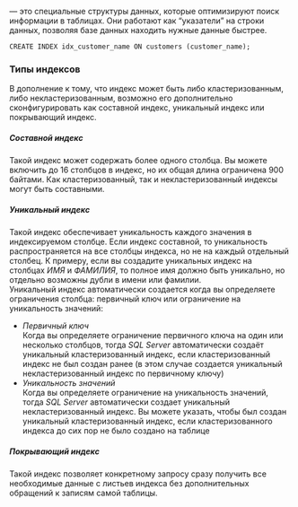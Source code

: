 — это специальные структуры данных, которые оптимизируют поиск информации в таблицах. Они работают как “указатели” на строки данных, позволяя базе данных находить нужные данные быстрее.

	CREATE INDEX idx_customer_name ON customers (customer_name);


### Типы индексов

  
В дополнение к тому, что индекс может быть либо кластеризованным, либо некластеризованным, возможно его дополнительно сконфигурировать как составной индекс, уникальный индекс или покрывающий индекс.  
  

##### Составной индекс

  
Такой индекс может содержать более одного столбца. Вы можете включить до 16 столбцов в индекс, но их общая длина ограничена 900 байтами. Как кластеризованный, так и некластеризованный индексы могут быть составными.  
  

##### Уникальный индекс

  
Такой индекс обеспечивает уникальность каждого значения в индексируемом столбце. Если индекс составной, то уникальность распространяется на все столбцы индекса, но не на каждый отдельный столбец. К примеру, если вы создадите уникальных индекс на столбцах _ИМЯ_ и _ФАМИЛИЯ_, то полное имя должно быть уникально, но отдельно возможны дубли в имени или фамилии.  
Уникальный индекс автоматически создается когда вы определяете ограничения столбца: первичный ключ или ограничение на уникальность значений:  

- _Первичный ключ_  
    Когда вы определяете ограничение первичного ключа на один или несколько столбцов, тогда _SQL Server_ автоматически создаёт уникальный кластеризованный индекс, если кластеризованный индекс не был создан ранее (в этом случае создается уникальный некластеризованный индекс по первичному ключу)
- _Уникальность значений_  
    Когда вы определяете ограничение на уникальность значений, тогда _SQL Server_ автоматически создает уникальный некластеризованный индекс. Вы можете указать, чтобы был создан уникальный кластеризованный индекс, если кластеризованного индекса до сих пор не было создано на таблице

  
  

##### Покрывающий индекс

  
Такой индекс позволяет конкретному запросу сразу получить все необходимые данные с листьев индекса без дополнительных обращений к записям самой таблицы.